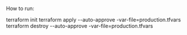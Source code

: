 How to run:

terraform init
terraform apply --auto-approve -var-file=production.tfvars 
terraform destroy --auto-approve -var-file=production.tfvars 